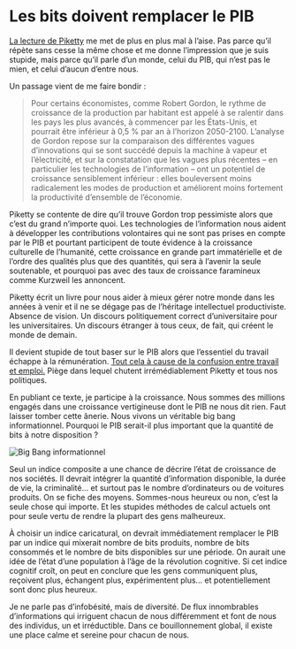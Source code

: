 # Les bits doivent remplacer le PIB

[La lecture de Piketty](https://tcrouzet.com/2014/06/11/piketty-excite-les-liberaux/) me met de plus en plus mal à l’aise. Pas parce qu’il répète sans cesse la même chose et me donne l’impression que je suis stupide, mais parce qu’il parle d’un monde, celui du PIB, qui n’est pas le mien, et celui d’aucun d’entre nous.<span id="more-36080"></span>

Un passage vient de me faire bondir :

> Pour certains économistes, comme Robert Gordon, le rythme de croissance de la production par habitant est appelé à se ralentir dans les pays les plus avancés, à commencer par les États-Unis, et pourrait être inférieur à 0,5 % par an à l’horizon 2050-2100. L’analyse de Gordon repose sur la comparaison des différentes vagues d’innovations qui se sont succédé depuis la machine à vapeur et l’électricité, et sur la constatation que les vagues plus récentes – en particulier les technologies de l’information – ont un potentiel de croissance sensiblement inférieur : elles bouleversent moins radicalement les modes de production et améliorent moins fortement la productivité d’ensemble de l’économie.

Piketty se contente de dire qu’il trouve Gordon trop pessimiste alors que c’est du grand n’importe quoi. Les technologies de l’information nous aident à développer les contributions volontaires qui ne sont pas prises en compte par le PIB et pourtant participent de toute évidence à la croissance culturelle de l’humanité, cette croissance en grande part immatérielle et de l’ordre des qualités plus que des quantités, qui sera à l’avenir la seule soutenable, et pourquoi pas avec des taux de croissance faramineux comme Kurzweil les annoncent.

Piketty écrit un livre pour nous aider à mieux gérer notre monde dans les années à venir et il ne se dégage pas de l’héritage intellectuel productiviste. Absence de vision. Un discours politiquement correct d’universitaire pour les universitaires. Un discours étranger à tous ceux, de fait, qui créent le monde de demain.

Il devient stupide de tout baser sur le PIB alors que l’essentiel du travail échappe à la rémunération. [Tout cela à cause de la confusion entre travail et emploi.](http://www.internetactu.net/2014/06/17/travail-et-automatisation-la-fin-du-travail-ne-touche-pas-que-les-emplois-les-moins-qualifies/comment-page-1/#comment-1089147) Piège dans lequel chutent irrémédiablement Piketty et tous nos politiques.

En publiant ce texte, je participe à la croissance. Nous sommes des millions engagés dans une croissance vertigineuse dont le PIB ne nous dit rien. Faut laisser tomber cette ânerie. Nous vivons un véritable big bang informationnel. Pourquoi le PIB serait-il plus important que la quantité de bits à notre disposition ?

![Big Bang informationnel](https://tcrouzet.com/images_tc/2014/06/bigband.png)

Seul un indice composite a une chance de décrire l’état de croissance de nos sociétés. Il devrait intégrer la quantité d’information disponible, la durée de vie, la criminalité… et surtout pas le nombre d’ordinateurs ou de voitures produits. On se fiche des moyens. Sommes-nous heureux ou non, c’est la seule chose qui importe. Et les stupides méthodes de calcul actuels ont pour seule vertu de rendre la plupart des gens malheureux.

À choisir un indice caricatural, on devrait immédiatement remplacer le PIB par un indice qui mixerait nombre de bits produits, nombre de bits consommés et le nombre de bits disponibles sur une période. On aurait une idée de l’état d’une population à l’âge de la révolution cognitive. Si cet indice cognitif croît, on peut en conclure que les gens communiquent plus, reçoivent plus, échangent plus, expérimentent plus… et potentiellement sont donc plus heureux.

Je ne parle pas d’infobésité, mais de diversité. De flux innombrables d’informations qui irriguent chacun de nous différemment et font de nous des individus, un et irréductible. Dans ce bouillonnement global, il existe une place calme et sereine pour chacun de nous.
